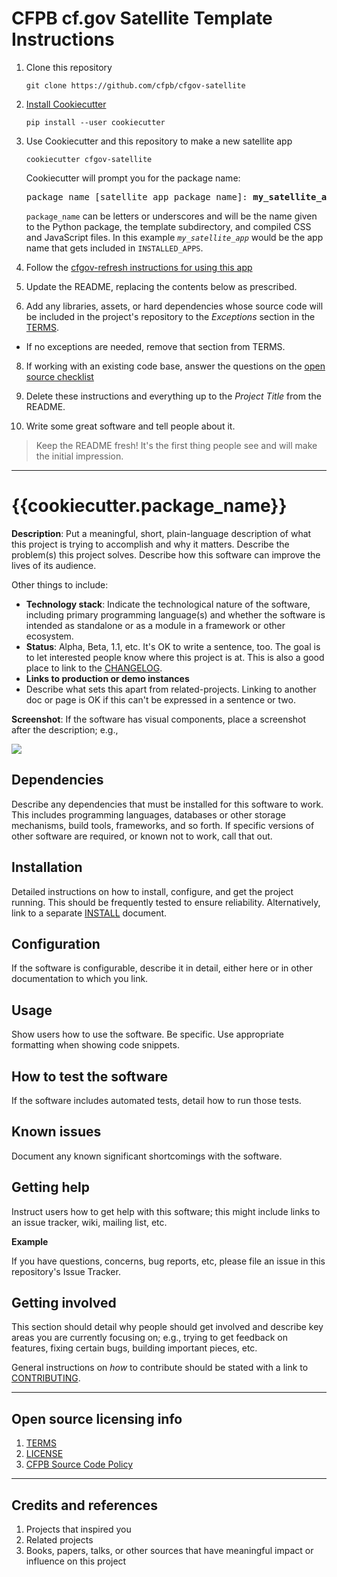 # CFPB cf.gov Satellite Template Instructions

1. Clone this repository

   ```shell
   git clone https://github.com/cfpb/cfgov-satellite
   ```

3. [Install Cookiecutter](https://cookiecutter.readthedocs.io/en/latest/index.html)

   ```
   pip install --user cookiecutter
   ```

4. Use Cookiecutter and this repository to make a new satellite app

   ```shell
   cookiecutter cfgov-satellite 
   ```

   Cookiecutter will prompt you for the package name:

   <pre>
   package_name [satellite app package name]: <b>my_satellite_app</b>
   </pre>

   `package_name` can be letters or underscores and will be the name given to
   the Python package, the template subdirectory, and compiled CSS and 
   JavaScript files. In this example *`my_satellite_app`* would be the app 
   name that gets included in `INSTALLED_APPS`.

5. Follow the [cfgov-refresh instructions for using this app](https://cfpb.github.io/cfgov-refresh/usage/#develop-satellite-apps)

6. Update the README, replacing the contents below as prescribed.

7. Add any libraries, assets, or hard dependencies whose source code will be 
   included in the project's repository to the _Exceptions_ section in the 
   [TERMS](TERMS.md).

  - If no exceptions are needed, remove that section from TERMS.

8. If working with an existing code base, answer the questions on the 
   [open source checklist](opensource-checklist.md)

9. Delete these instructions and everything up to the _Project Title_ from the 
   README.

10. Write some great software and tell people about it.

> Keep the README fresh! It's the first thing people see and will make the initial impression.

----

# {{cookiecutter.package_name}}

**Description**:  Put a meaningful, short, plain-language description of what
this project is trying to accomplish and why it matters.
Describe the problem(s) this project solves.
Describe how this software can improve the lives of its audience.

Other things to include:

  - **Technology stack**: Indicate the technological nature of the software, including primary programming language(s) and whether the software is intended as standalone or as a module in a framework or other ecosystem.
  - **Status**:  Alpha, Beta, 1.1, etc. It's OK to write a sentence, too. The goal is to let interested people know where this project is at. This is also a good place to link to the [CHANGELOG](CHANGELOG.md).
  - **Links to production or demo instances**
  - Describe what sets this apart from related-projects. Linking to another doc or page is OK if this can't be expressed in a sentence or two.


**Screenshot**: If the software has visual components, place a screenshot after the description; e.g.,

![](https://raw.githubusercontent.com/cfpb/open-source-project-template/master/screenshot.png)


## Dependencies

Describe any dependencies that must be installed for this software to work.
This includes programming languages, databases or other storage mechanisms, build tools, frameworks, and so forth.
If specific versions of other software are required, or known not to work, call that out.

## Installation

Detailed instructions on how to install, configure, and get the project running.
This should be frequently tested to ensure reliability. Alternatively, link to
a separate [INSTALL](INSTALL.md) document.

## Configuration

If the software is configurable, describe it in detail, either here or in other documentation to which you link.

## Usage

Show users how to use the software.
Be specific.
Use appropriate formatting when showing code snippets.

## How to test the software

If the software includes automated tests, detail how to run those tests.

## Known issues

Document any known significant shortcomings with the software.

## Getting help

Instruct users how to get help with this software; this might include links to an issue tracker, wiki, mailing list, etc.

**Example**

If you have questions, concerns, bug reports, etc, please file an issue in this repository's Issue Tracker.

## Getting involved

This section should detail why people should get involved and describe key areas you are
currently focusing on; e.g., trying to get feedback on features, fixing certain bugs, building
important pieces, etc.

General instructions on _how_ to contribute should be stated with a link to [CONTRIBUTING](CONTRIBUTING.md).


----

## Open source licensing info
1. [TERMS](TERMS.md)
2. [LICENSE](LICENSE)
3. [CFPB Source Code Policy](https://github.com/cfpb/source-code-policy/)


----

## Credits and references

1. Projects that inspired you
2. Related projects
3. Books, papers, talks, or other sources that have meaningful impact or influence on this project
